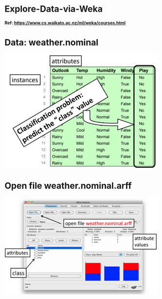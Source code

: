 # Explore-Data-via-Weka

#### Ref: https://www.cs.waikato.ac.nz/ml/weka/courses.html 


# Data: weather.nominal
![image](Figs/Fig1.png)

# Open file weather.nominal.arff
![image](Figs/Fig2.png)
